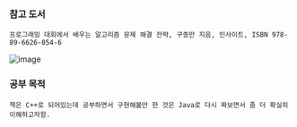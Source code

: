 ### 참고 도서
    프로그래밍 대회에서 배우는 알고리즘 문제 해결 전략, 구종만 지음, 인사이트, ISBN 978-89-6626-054-6

![image](https://user-images.githubusercontent.com/28583661/118391565-d53b7200-b66f-11eb-8e20-670646c93f27.png)

### 공부 목적
    책은 C++로 되어있는데 공부하면서 구현해볼만 한 것은 Java로 다시 짜보면서 좀 더 확실히 이해하고자함.
